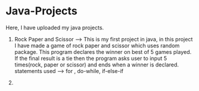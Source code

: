# Java-Projects
Here, I have uploaded my java projects.

1) Rock Paper and Scissor --> This is my first project in java, in this project I have made a game of rock paper and scissor which uses random package. 
This program declares the winner on best of 5 games played. If the final result is a tie then the program asks user to input 5 times(rock, paper or scissor) and ends when a winner is declared.
statements used --> for , do-while, if-else-if 

2)
